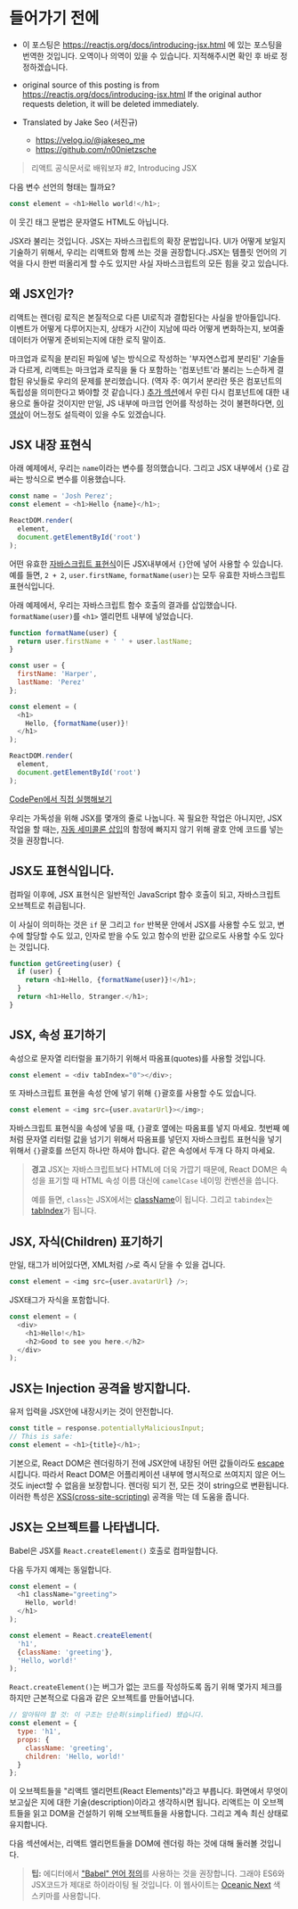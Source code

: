 # 들어가기 전에

- 이 포스팅은 https://reactjs.org/docs/introducing-jsx.html 에 있는 포스팅을 번역한 것입니다. 오역이나 의역이 있을 수 있습니다. 지적해주시면 확인 후 바로 정정하겠습니다.

- original source of this posting is from https://reactjs.org/docs/introducing-jsx.html If the original author requests deletion, it will be deleted immediately.

- Translated by Jake Seo (서진규)

	- https://velog.io/@jakeseo_me
	- https://github.com/n00nietzsche
    
> 리액트 공식문서로 배워보자 #2, Introducing JSX

다음 변수 선언의 형태는 뭘까요?

```js
const element = <h1>Hello world!</h1>;
```

이 웃긴 태그 문법은 문자열도 HTML도 아닙니다.

JSX라 불리는 것입니다. JSX는 자바스크립트의 확장 문법입니다. UI가 어떻게 보일지 기술하기 위해서, 우리는 리액트와 함께 쓰는 것을 권장합니다.JSX는 템플릿 언어의 기억을 다시 한번 떠올리게 할 수도 있지만 사실 자바스크립트의 모든 힘을 갖고 있습니다.

## 왜 JSX인가?

리액트는 렌더링 로직은 본질적으로 다른 UI로직과 결합된다는 사실을 받아들입니다. 이벤트가 어떻게 다루어지는지, 상태가 시간이 지남에 따라 어떻게 변화하는지, 보여줄 데이터가 어떻게 준비되는지에 대한 로직 말이죠.

마크업과 로직을 분리된 파일에 넣는 방식으로 작성하는 '부자연스럽게 분리된' 기술들과 다르게, 리액트는 마크업과 로직을 둘 다 포함하는 '컴포넌트'라 불리는 느슨하게 결합된 유닛들로 우리의 문제를 분리했습니다. (역자 주: 여기서 분리란 뜻은 컴포넌트의 독립성을 의미한다고 봐야할 것 같습니다.) [추가 섹션](https://reactjs.org/docs/components-and-props.html)에서 우린 다시 컴포넌트에 대한 내용으로 돌아갈 것이지만 만일, JS 내부에 마크업 언어를 작성하는 것이 불편하다면, [이 영상](https://www.youtube.com/watch?v=x7cQ3mrcKaY)이 어느정도 설득력이 있을 수도 있겠습니다.

## JSX 내장 표현식

아래 예제에서, 우리는 `name`이라는 변수를 정의했습니다. 그리고 JSX 내부에서 `{}`로 감싸는 방식으로 변수를 이용했습니다.

```js
const name = 'Josh Perez';
const element = <h1>Hello {name}</h1>;

ReactDOM.render(
  element,
  document.getElementById('root')
);
```

어떤 유효한 [자바스크립트 표현식](https://developer.mozilla.org/en-US/docs/Web/JavaScript/Guide/Expressions_and_Operators#Expressions)이든 JSX내부에서 `{}`안에 넣어 사용할 수 있습니다. 예를 들면, `2 + 2`, `user.firstName`, `formatName(user)`는 모두 유효한 자바스크립트 표현식입니다.

아래 예제에서, 우리는 자바스크립트 함수 호출의 결과를 삽입했습니다. `formatName(user)`를 `<h1>` 엘리먼트 내부에 넣었습니다.

```js
function formatName(user) {
  return user.firstName + ' ' + user.lastName;
}

const user = {
  firstName: 'Harper',
  lastName: 'Perez'
};

const element = (
  <h1>
    Hello, {formatName(user)}!
  </h1>
);

ReactDOM.render(
  element,
  document.getElementById('root')
);
```

[CodePen에서 직접 실행해보기](https://codepen.io/pen?&editable=true&editors=0010)

우리는 가독성을 위해 JSX를 몇개의 줄로 나눕니다. 꼭 필요한 작업은 아니지만, JSX 작업을 할 때는, [자동 세미콜론 삽입](https://stackoverflow.com/questions/2846283/what-are-the-rules-for-javascripts-automatic-semicolon-insertion-asi)의 함정에 빠지지 않기 위해 괄호 안에 코드를 넣는 것을 권장합니다. 

## JSX도 표현식입니다.

컴파일 이후에, JSX 표현식은 일반적인 JavaScript 함수 호출이 되고, 자바스크립트 오브젝트로 취급됩니다.

이 사실이 의미하는 것은 `if` 문 그리고 `for` 반복문 안에서 JSX를 사용할 수도 있고, 변수에 할당할 수도 있고, 인자로 받을 수도 있고 함수의 반환 값으로도 사용할 수도 있다는 것입니다.

```js
function getGreeting(user) {
  if (user) {
    return <h1>Hello, {formatName(user)}!</h1>;
  }
  return <h1>Hello, Stranger.</h1>;
}
```

## JSX, 속성 표기하기

속성으로 문자열 리터럴을 표기하기 위해서 따옴표(quotes)를 사용할 것입니다.

```js
const element = <div tabIndex="0"></div>;
```

또 자바스크립트 표현을 속성 안에 넣기 위해 `{}`괄호를 사용할 수도 있습니다.

```js
const element = <img src={user.avatarUrl}></img>;
```

자바스크립트 표현식을 속성에 넣을 때, `{}`괄호 옆에는 따옴표를 넣지 마세요. 첫번째 예처럼 문자열 리터럴 값을 넘기기 위해서 따옴표를 넣던지 자바스크립트 표현식을 넣기 위해서 `{}`괄호를 쓰던지 하나만 하셔야 합니다. 같은 속성에서 두개 다 하지 마세요.

> **경고**
> JSX는 자바스크립트보다 HTML에 더욱 가깝기 때문에, React DOM은 속성을 표기할 때 HTML 속성 이름 대신에 `camelCase` 네이밍 컨벤션을 씁니다.
>
> 예를 들면, `class`는 JSX에서는 [className](https://developer.mozilla.org/en-US/docs/Web/API/Element/className)이 됩니다. 그리고 `tabindex`는 [tabIndex](https://developer.mozilla.org/en-US/docs/Web/API/HTMLElement/tabIndex)가 됩니다.

## JSX, 자식(Children) 표기하기

만일, 태그가 비어있다면, XML처럼 `/>`로 즉시 닫을 수 있을 겁니다.

```js
const element = <img src={user.avatarUrl} />;
```

JSX태그가 자식을 포함합니다.

```js
const element = (
  <div>
    <h1>Hello!</h1>
    <h2>Good to see you here.</h2>
  </div>
);
```

## JSX는 Injection 공격을 방지합니다.

유저 입력을 JSX안에 내장시키는 것이 안전합니다.

```js
const title = response.potentiallyMaliciousInput;
// This is safe:
const element = <h1>{title}</h1>;
```

기본으로, React DOM은 렌더링하기 전에 JSX안에 내장된 어떤 값들이라도 [escape](https://stackoverflow.com/questions/7381974/which-characters-need-to-be-escaped-in-html) 시킵니다. 따라서 React DOM은 어플리케이션 내부에 명시적으로 쓰여지지 않은 어느 것도 inject할 수 없음을 보장합니다. 렌더링 되기 전, 모든 것이 string으로 변환됩니다. 이러한 특성은 [XSS(cross-site-scripting)](https://en.wikipedia.org/wiki/Cross-site_scripting) 공격을 막는 데 도움을 줍니다.

## JSX는 오브젝트를 나타냅니다.

Babel은 JSX를 `React.createElement()` 호출로 컴파일합니다.

다음 두가지 예제는 동일합니다.

```js
const element = (
  <h1 className="greeting">
    Hello, world!
  </h1>
);
```

```js
const element = React.createElement(
  'h1',
  {className: 'greeting'},
  'Hello, world!'
);
```

`React.createElement()`는 버그가 없는 코드를 작성하도록 돕기 위해 몇가지 체크를 하지만 근본적으로 다음과 같은 오브젝트를 만들어냅니다.

```js
// 알아둬야 할 것: 이 구조는 단순화(simplified) 됐습니다.
const element = {
  type: 'h1',
  props: {
    className: 'greeting',
    children: 'Hello, world!'
  }
};
```

이 오브젝트들을 "리액트 엘리먼트(React Elements)"라고 부릅니다. 화면에서 무엇이 보고싶은 지에 대한 기술(description)이라고 생각하시면 됩니다. 리액트는 이 오브젝트들을 읽고 DOM을 건설하기 위해 오브젝트들을 사용합니다. 그리고 계속 최신 상태로 유지합니다.

다음 섹션에서는, 리액트 엘리먼트들을 DOM에 렌더링 하는 것에 대해 둘러볼 것입니다. 

> **팁:**
> 에디터에서 ["Babel" 언어 정의](https://babeljs.io/docs/en/editors/)를 사용하는 것을 권장합니다. 그래야 ES6와 JSX코드가 제대로 하이라이팅 될 것입니다. 이 웹사이트는 [Oceanic Next](https://labs.voronianski.com/oceanic-next-color-scheme/) 색 스키마를 사용합니다.
